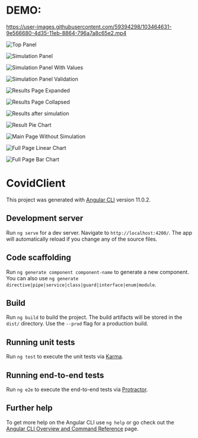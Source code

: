 # DEMO:


https://user-images.githubusercontent.com/59394298/103464631-9e566680-4d35-11eb-8864-796a7a8c65e2.mp4


![Top Panel](https://user-images.githubusercontent.com/59394298/103464671-d9f13080-4d35-11eb-93d6-2909259cf98c.png)

![Simulation Panel](https://user-images.githubusercontent.com/59394298/103464673-db225d80-4d35-11eb-8636-02185cc567d7.png)

![Simulation Panel With Values](https://user-images.githubusercontent.com/59394298/103464674-db225d80-4d35-11eb-8ce2-831bd3531dc2.png)

![Simulation Panel Validation](https://user-images.githubusercontent.com/59394298/103464675-dbbaf400-4d35-11eb-9d58-8064f84c96d9.png)

![Results Page Expanded](https://user-images.githubusercontent.com/59394298/103464676-dbbaf400-4d35-11eb-8657-ae9b0fe315d6.png)

![Results Page Collapsed](https://user-images.githubusercontent.com/59394298/103464677-dcec2100-4d35-11eb-87e6-2dfb1d3aced8.png)

![Results after simulation](https://user-images.githubusercontent.com/59394298/103464679-dcec2100-4d35-11eb-940c-bb73cc85fa29.png)

![Result Pie Chart](https://user-images.githubusercontent.com/59394298/103464680-dd84b780-4d35-11eb-9cea-64317697f562.png)

![Main Page Without Simulation](https://user-images.githubusercontent.com/59394298/103464681-dd84b780-4d35-11eb-8830-fcec9556f144.png)

![Full Page Linear Chart](https://user-images.githubusercontent.com/59394298/103464682-de1d4e00-4d35-11eb-8599-c0591a60633e.png)

![Full Page Bar Chart](https://user-images.githubusercontent.com/59394298/103464684-deb5e480-4d35-11eb-8289-d8ddef66094b.png)














# CovidClient

This project was generated with [Angular CLI](https://github.com/angular/angular-cli) version 11.0.2.

## Development server

Run `ng serve` for a dev server. Navigate to `http://localhost:4200/`. The app will automatically reload if you change any of the source files.

## Code scaffolding

Run `ng generate component component-name` to generate a new component. You can also use `ng generate directive|pipe|service|class|guard|interface|enum|module`.

## Build

Run `ng build` to build the project. The build artifacts will be stored in the `dist/` directory. Use the `--prod` flag for a production build.

## Running unit tests

Run `ng test` to execute the unit tests via [Karma](https://karma-runner.github.io).

## Running end-to-end tests

Run `ng e2e` to execute the end-to-end tests via [Protractor](http://www.protractortest.org/).

## Further help

To get more help on the Angular CLI use `ng help` or go check out the [Angular CLI Overview and Command Reference](https://angular.io/cli) page.



